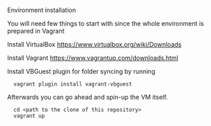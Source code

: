 Environment installation

You will need few things to start with since the whole environment is prepared in Vagrant

Install VirtualBox https://www.virtualbox.org/wiki/Downloads

Install Vagrant https://www.vagrantup.com/downloads.html

Install VBGuest plugin for folder syncing by running
```  
  vagrant plugin install vagrant-vbguest
```

Afterwards you can go ahead and spin-up the VM itself.
```
  cd <path to the clone of this repository>
  vagrant up
```
